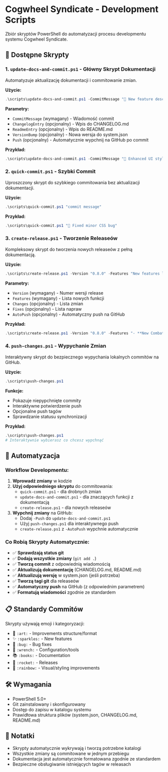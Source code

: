 # Cogwheel Syndicate - Development Scripts

Zbiór skryptów PowerShell do automatyzacji procesu developmentu systemu Cogwheel Syndicate.

## 📁 Dostępne Skrypty

### 1. `update-docs-and-commit.ps1` - Główny Skrypt Dokumentacji
Automatyzuje aktualizację dokumentacji i commitowanie zmian.

**Użycie:**
```powershell
.\scripts\update-docs-and-commit.ps1 -CommitMessage "🎨 New feature description" [-ChangelogEntry "..."] [-ReadmeEntry "..."] [-VersionBump "0.8.0"] [-Push]
```

**Parametry:**
- `CommitMessage` (wymagany) - Wiadomość commit
- `ChangelogEntry` (opcjonalny) - Wpis do CHANGELOG.md
- `ReadmeEntry` (opcjonalny) - Wpis do README.md
- `VersionBump` (opcjonalny) - Nowa wersja do system.json
- `Push` (opcjonalny) - Automatycznie wypchnij na GitHub po commit

**Przykład:**
```powershell
.\scripts\update-docs-and-commit.ps1 -CommitMessage "🎨 Enhanced UI styling" -ChangelogEntry "- Added steampunk styling to buttons" -ReadmeEntry "- **UI Improvements**: New steampunk button designs" -Push
```

### 2. `quick-commit.ps1` - Szybki Commit
Uproszczony skrypt do szybkiego commitowania bez aktualizacji dokumentacji.

**Użycie:**
```powershell
.\scripts\quick-commit.ps1 "commit message"
```

**Przykład:**
```powershell
.\scripts\quick-commit.ps1 "🐛 Fixed minor CSS bug"
```

### 3. `create-release.ps1` - Tworzenie Releaseów
Kompleksowy skrypt do tworzenia nowych releaseów z pełną dokumentacją.

**Użycie:**
```powershell
.\scripts\create-release.ps1 -Version "0.8.0" -Features "New features list" [-Changes "..."] [-Fixes "..."] [-AutoPush]
```

**Parametry:**
- `Version` (wymagany) - Numer wersji release
- `Features` (wymagany) - Lista nowych funkcji
- `Changes` (opcjonalny) - Lista zmian
- `Fixes` (opcjonalny) - Lista napraw
- `AutoPush` (opcjonalny) - Automatyczny push na GitHub

**Przykład:**
```powershell
.\scripts\create-release.ps1 -Version "0.8.0" -Features "- **New Combat System**: Enhanced dice rolling mechanics`n- **UI Overhaul**: Complete steampunk redesign" -Changes "- Improved performance" -Fixes "- Fixed dialog rendering issues" -AutoPush
```

### 4. `push-changes.ps1` - Wypychanie Zmian
Interaktywny skrypt do bezpiecznego wypychania lokalnych commitów na GitHub.

**Użycie:**
```powershell
.\scripts\push-changes.ps1
```

**Funkcje:**
- Pokazuje niepypchnięte commity
- Interaktywne potwierdzenie push
- Opcjonalne push tagów
- Sprawdzanie statusu synchronizacji

**Przykład:**
```powershell
.\scripts\push-changes.ps1
# Interaktywnie wybierasz co chcesz wypchnąć
```

## 🔧 Automatyzacja

### Workflow Developmentu:
1. **Wprowadź zmiany** w kodzie
2. **Użyj odpowiedniego skryptu** do commitowania:
   - `quick-commit.ps1` - dla drobnych zmian
   - `update-docs-and-commit.ps1` - dla znaczących funkcji z dokumentacją
   - `create-release.ps1` - dla nowych releaseów
3. **Wypchnij zmiany** na GitHub:
   - Dodaj `-Push` do `update-docs-and-commit.ps1`
   - Użyj `push-changes.ps1` dla interaktywnego push
   - `create-release.ps1` z `-AutoPush` wypchnie automatycznie

### Co Robią Skrypty Automatycznie:
- ✅ **Sprawdzają status git**
- ✅ **Dodają wszystkie zmiany** (`git add .`)
- ✅ **Tworzą commit** z odpowiednią wiadomością
- ✅ **Aktualizują dokumentację** (CHANGELOG.md, README.md)
- ✅ **Aktualizują wersję** w system.json (jeśli potrzeba)
- ✅ **Tworzą tagi git** dla releaseów
- ✅ **Automatyczny push** na GitHub (z odpowiednim parametrem)
- ✅ **Formatują wiadomości** zgodnie ze standardem

## 📋 Standardy Commitów

Skrypty używają emoji i kategoryzacji:
- 🎨 `:art:` - Improvements structure/format
- ✨ `:sparkles:` - New features
- 🐛 `:bug:` - Bug fixes
- 🔧 `:wrench:` - Configuration/tools
- 📚 `:books:` - Documentation
- 🚀 `:rocket:` - Releases
- 🌈 `:rainbow:` - Visual/styling improvements

## 🛠️ Wymagania

- PowerShell 5.0+
- Git zainstalowany i skonfigurowany
- Dostęp do zapisu w katalogu systemu
- Prawidłowa struktura plików (system.json, CHANGELOG.md, README.md)

## 📝 Notatki

- Skrypty automatycznie wykrywają i tworzą potrzebne katalogi
- Wszystkie zmiany są commitowane w jednym przebiegu
- Dokumentacja jest automatycznie formatowana zgodnie ze standardem
- Bezpieczne obsługiwanie istniejących tagów w releasach
